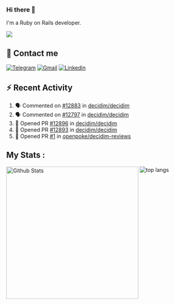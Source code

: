 ### Hi there 👋

I'm a Ruby on Rails developer.

<img src="https://komarev.com/ghpvc/?username=antopalidi&color=blueviolet&style=for-the-badge">

## 📩 Contact me 
[![Telegram](https://img.shields.io/badge/Telegram-2CA5E0?style=for-the-badge&logo=telegram&logoColor=white)](https://t.me/anna_top)
[![Gmail](https://img.shields.io/badge/email-D14836?style=for-the-badge&logo=gmail&logoColor=white)](mailto:topalidisanna@gmail.com)
[![Linkedin](https://img.shields.io/badge/LinkedIn-0077B5?style=for-the-badge&logo=linkedin&logoColor=white)](https://www.linkedin.com/in/topalidi/)
<!-- [![Codewars](https://img.shields.io/badge/Codewars-B1361E?style=for-the-badge&logo=Codewars&logoColor=white)](https://www.codewars.com/users/antopalidi) -->

## :zap: Recent Activity

<!--START_SECTION:activity-->
1. 🗣 Commented on [#12883](https://github.com/decidim/decidim/pull/12883#issuecomment-2139494381) in [decidim/decidim](https://github.com/decidim/decidim)
2. 🗣 Commented on [#12797](https://github.com/decidim/decidim/issues/12797#issuecomment-2139280180) in [decidim/decidim](https://github.com/decidim/decidim)
3. 💪 Opened PR [#12896](https://github.com/decidim/decidim/pull/12896) in [decidim/decidim](https://github.com/decidim/decidim)
4. 💪 Opened PR [#12893](https://github.com/decidim/decidim/pull/12893) in [decidim/decidim](https://github.com/decidim/decidim)
5. 💪 Opened PR [#1](https://github.com/openpoke/decidim-reviews/pull/1) in [openpoke/decidim-reviews](https://github.com/openpoke/decidim-reviews)
<!--END_SECTION:activity-->

## My Stats :
<!--
<img alt="activity" src="https://streak-stats.demolab.com?user=antopalidi" />
-->
<div>
<img align="top" width="350px" alt="Github Stats" src="https://github-readme-stats-git-master-antopalidis-projects.vercel.app/api?username=antopalidi&count_private=true&show_icons=true&hide_border=true" />
<img align="top" alt="top langs" src="https://github-readme-stats-git-master-antopalidis-projects.vercel.app/api/top-langs/?username=antopalidi&layout=compact" />
 </div>
<!--
#### [My CV](https://antopalidi.github.io/my_cv/)
-->

<!--
**antopalidi/antopalidi** is a ✨ _special_ ✨ repository because its `README.md` (this file) appears on your GitHub profile.
-->
